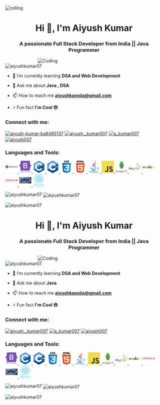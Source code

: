 <img align="center" width="1200" alt="rolling" src="https://i.ibb.co/BsRr2wB/ce694f560636dffcf42ecf40d4f2f962-1.gif">
<h1 align="center">Hi 👋, I'm Aiyush Kumar</h1>
<h3 align="center">A passionate Full Stack Developer from India || Java Programmer</h3>
<img align="right" alt="Coding" width="400" src="https://www.springboard.com/blog/wp-content/uploads/2021/12/What-Is-the-Best-Programming-Language-for-AI-scaled.jpg">
<p align="left"> <img src="https://komarev.com/ghpvc/?username=aiyushkumar07&label=Profile%20views&color=0e75b6&style=flat" alt="aiyushkumar07" /> </p>

- 🌱 I’m currently learning **DSA and Web Development**

- 💬 Ask me about **Java , DSA**

- 📫 How to reach me **aiyushkanojia@gmail.com**

- ⚡ Fun fact **I'm Cool 😎**

<h3 align="left">Connect with me:</h3>
<p align="left">
<a href="https://linkedin.com/in/aiyush-kumar-ba8485137" target="blank"><img align="center" src="https://raw.githubusercontent.com/rahuldkjain/github-profile-readme-generator/master/src/images/icons/Social/linked-in-alt.svg" alt="aiyush-kumar-ba8485137" height="30" width="40" /></a>
<a href="https://instagram.com/aiyush._kumar007" target="blank"><img align="center" src="https://raw.githubusercontent.com/rahuldkjain/github-profile-readme-generator/master/src/images/icons/Social/instagram.svg" alt="aiyush._kumar007" height="30" width="40" /></a>
<a href="https://www.codechef.com/users/a_kumar007" target="blank"><img align="center" src="https://cdn.jsdelivr.net/npm/simple-icons@3.1.0/icons/codechef.svg" alt="a_kumar007" height="30" width="40" /></a>
<a href="https://www.leetcode.com/aiyush007" target="blank"><img align="center" src="https://raw.githubusercontent.com/rahuldkjain/github-profile-readme-generator/master/src/images/icons/Social/leet-code.svg" alt="aiyush007" height="30" width="40" /></a>
</p>

<h3 align="left">Languages and Tools:</h3>
<p align="left"> <a href="https://angular.io" target="_blank" rel="noreferrer"> <img src="https://raw.githubusercontent.com/devicons/devicon/master/icons/angularjs/angularjs-original-wordmark.svg" alt="angularjs" width="40" height="40"/> </a> <a href="https://getbootstrap.com" target="_blank" rel="noreferrer"> <img src="https://raw.githubusercontent.com/devicons/devicon/master/icons/bootstrap/bootstrap-plain-wordmark.svg" alt="bootstrap" width="40" height="40"/> </a> <a href="https://www.cprogramming.com/" target="_blank" rel="noreferrer"> <img src="https://raw.githubusercontent.com/devicons/devicon/master/icons/c/c-original.svg" alt="c" width="40" height="40"/> </a> <a href="https://www.w3schools.com/cpp/" target="_blank" rel="noreferrer"> <img src="https://raw.githubusercontent.com/devicons/devicon/master/icons/cplusplus/cplusplus-original.svg" alt="cplusplus" width="40" height="40"/> </a> <a href="https://www.w3schools.com/css/" target="_blank" rel="noreferrer"> <img src="https://raw.githubusercontent.com/devicons/devicon/master/icons/css3/css3-original-wordmark.svg" alt="css3" width="40" height="40"/> </a> <a href="https://www.w3.org/html/" target="_blank" rel="noreferrer"> <img src="https://raw.githubusercontent.com/devicons/devicon/master/icons/html5/html5-original-wordmark.svg" alt="html5" width="40" height="40"/> </a> <a href="https://www.java.com" target="_blank" rel="noreferrer"> <img src="https://raw.githubusercontent.com/devicons/devicon/master/icons/java/java-original.svg" alt="java" width="40" height="40"/> </a> <a href="https://developer.mozilla.org/en-US/docs/Web/JavaScript" target="_blank" rel="noreferrer"> <img src="https://raw.githubusercontent.com/devicons/devicon/master/icons/javascript/javascript-original.svg" alt="javascript" width="40" height="40"/> </a> <a href="https://www.mongodb.com/" target="_blank" rel="noreferrer"> <img src="https://raw.githubusercontent.com/devicons/devicon/master/icons/mongodb/mongodb-original-wordmark.svg" alt="mongodb" width="40" height="40"/> </a> <a href="https://www.mysql.com/" target="_blank" rel="noreferrer"> <img src="https://raw.githubusercontent.com/devicons/devicon/master/icons/mysql/mysql-original-wordmark.svg" alt="mysql" width="40" height="40"/> </a> <a href="https://nodejs.org" target="_blank" rel="noreferrer"> <img src="https://raw.githubusercontent.com/devicons/devicon/master/icons/nodejs/nodejs-original-wordmark.svg" alt="nodejs" width="40" height="40"/> </a> <a href="https://www.oracle.com/" target="_blank" rel="noreferrer"> <img src="https://raw.githubusercontent.com/devicons/devicon/master/icons/oracle/oracle-original.svg" alt="oracle" width="40" height="40"/> </a> <a href="https://www.php.net" target="_blank" rel="noreferrer"> <img src="https://raw.githubusercontent.com/devicons/devicon/master/icons/php/php-original.svg" alt="php" width="40" height="40"/> </a> <a href="https://reactjs.org/" target="_blank" rel="noreferrer"> <img src="https://raw.githubusercontent.com/devicons/devicon/master/icons/react/react-original-wordmark.svg" alt="react" width="40" height="40"/> </a> </p>

<p><img align="left" src="https://github-readme-stats.vercel.app/api/top-langs?username=aiyushkumar07&show_icons=true&locale=en&layout=compact" alt="aiyushkumar07" /></p>

<p>&nbsp;<img align="center" src="https://github-readme-stats.vercel.app/api?username=aiyushkumar07&show_icons=true&locale=en" alt="aiyushkumar07" /></p>

<p><img align="center" src="https://github-readme-streak-stats.herokuapp.com/?user=aiyushkumar07&" alt="aiyushkumar07" /></p>

<h1 align="center">Hi 👋, I'm Aiyush Kumar</h1>
<h3 align="center">A passionate Full Stack Developer from India || Java Programmer</h3>
<img align="right" alt="Coding" width="400" src="https://www.springboard.com/blog/wp-content/uploads/2021/12/What-Is-the-Best-Programming-Language-for-AI-scaled.jpg">
<p align="left"> <img src="https://komarev.com/ghpvc/?username=aiyushkumar07&label=Profile%20views&color=0e75b6&style=flat" alt="aiyushkumar07" /> </p>

- 🌱 I’m currently learning **DSA and Web Development**

- 💬 Ask me about **Java**

- 📫 How to reach me **aiyushkanojia@gmail.com**

- ⚡ Fun fact **I'm Cool 😎**

<h3 align="left">Connect with me:</h3>
<p align="left">
<a href="https://instagram.com/aiyush._kumar007" target="blank"><img align="center" src="https://raw.githubusercontent.com/rahuldkjain/github-profile-readme-generator/master/src/images/icons/Social/instagram.svg" alt="aiyush._kumar007" height="30" width="40" /></a>
<a href="https://www.codechef.com/users/a_kumar007" target="blank"><img align="center" src="https://cdn.jsdelivr.net/npm/simple-icons@3.1.0/icons/codechef.svg" alt="a_kumar007" height="30" width="40" /></a>
<a href="https://www.leetcode.com/aiyush007" target="blank"><img align="center" src="https://raw.githubusercontent.com/rahuldkjain/github-profile-readme-generator/master/src/images/icons/Social/leet-code.svg" alt="aiyush007" height="30" width="40" /></a>
</p>

<h3 align="left">Languages and Tools:</h3>
<p align="left"> <a href="https://getbootstrap.com" target="_blank" rel="noreferrer"> <img src="https://raw.githubusercontent.com/devicons/devicon/master/icons/bootstrap/bootstrap-plain-wordmark.svg" alt="bootstrap" width="40" height="40"/> </a> <a href="https://www.cprogramming.com/" target="_blank" rel="noreferrer"> <img src="https://raw.githubusercontent.com/devicons/devicon/master/icons/c/c-original.svg" alt="c" width="40" height="40"/> </a> <a href="https://www.w3schools.com/cpp/" target="_blank" rel="noreferrer"> <img src="https://raw.githubusercontent.com/devicons/devicon/master/icons/cplusplus/cplusplus-original.svg" alt="cplusplus" width="40" height="40"/> </a> <a href="https://www.w3schools.com/css/" target="_blank" rel="noreferrer"> <img src="https://raw.githubusercontent.com/devicons/devicon/master/icons/css3/css3-original-wordmark.svg" alt="css3" width="40" height="40"/> </a> <a href="https://www.w3.org/html/" target="_blank" rel="noreferrer"> <img src="https://raw.githubusercontent.com/devicons/devicon/master/icons/html5/html5-original-wordmark.svg" alt="html5" width="40" height="40"/> </a> <a href="https://www.java.com" target="_blank" rel="noreferrer"> <img src="https://raw.githubusercontent.com/devicons/devicon/master/icons/java/java-original.svg" alt="java" width="40" height="40"/> </a> <a href="https://developer.mozilla.org/en-US/docs/Web/JavaScript" target="_blank" rel="noreferrer"> <img src="https://raw.githubusercontent.com/devicons/devicon/master/icons/javascript/javascript-original.svg" alt="javascript" width="40" height="40"/> </a> <a href="https://www.mongodb.com/" target="_blank" rel="noreferrer"> <img src="https://raw.githubusercontent.com/devicons/devicon/master/icons/mongodb/mongodb-original-wordmark.svg" alt="mongodb" width="40" height="40"/> </a> <a href="https://www.mysql.com/" target="_blank" rel="noreferrer"> <img src="https://raw.githubusercontent.com/devicons/devicon/master/icons/mysql/mysql-original-wordmark.svg" alt="mysql" width="40" height="40"/> </a> <a href="https://nodejs.org" target="_blank" rel="noreferrer"> <img src="https://raw.githubusercontent.com/devicons/devicon/master/icons/nodejs/nodejs-original-wordmark.svg" alt="nodejs" width="40" height="40"/> </a> <a href="https://www.oracle.com/" target="_blank" rel="noreferrer"> <img src="https://raw.githubusercontent.com/devicons/devicon/master/icons/oracle/oracle-original.svg" alt="oracle" width="40" height="40"/> </a> <a href="https://www.php.net" target="_blank" rel="noreferrer"> <img src="https://raw.githubusercontent.com/devicons/devicon/master/icons/php/php-original.svg" alt="php" width="40" height="40"/> </a> <a href="https://reactjs.org/" target="_blank" rel="noreferrer"> <img src="https://raw.githubusercontent.com/devicons/devicon/master/icons/react/react-original-wordmark.svg" alt="react" width="40" height="40"/> </a> </p>

<p><img align="left" src="https://github-readme-stats.vercel.app/api/top-langs?username=aiyushkumar07&show_icons=true&locale=en&layout=compact" alt="aiyushkumar07" /></p>

<p>&nbsp;<img align="center" src="https://github-readme-stats.vercel.app/api?username=aiyushkumar07&show_icons=true&locale=en" alt="aiyushkumar07" /></p>

<p><img align="center" src="https://github-readme-streak-stats.herokuapp.com/?user=aiyushkumar07&" alt="aiyushkumar07" /></p>
